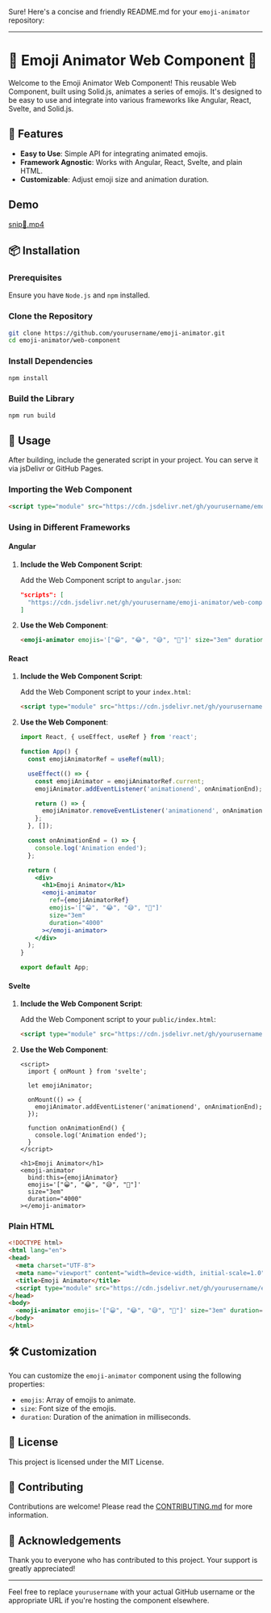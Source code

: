 Sure! Here's a concise and friendly README.md for your `emoji-animator` repository:

---

# 🌟 Emoji Animator Web Component 🌟

Welcome to the Emoji Animator Web Component! This reusable Web Component, built using Solid.js, animates a series of emojis. It's designed to be easy to use and integrate into various frameworks like Angular, React, Svelte, and Solid.js.

## 🚀 Features

- **Easy to Use**: Simple API for integrating animated emojis.
- **Framework Agnostic**: Works with Angular, React, Svelte, and plain HTML.
- **Customizable**: Adjust emoji size and animation duration.

## Demo
[snip🎥.mp4](./snip🎥.mp4)

## 📦 Installation

### Prerequisites

Ensure you have `Node.js` and `npm` installed.

### Clone the Repository

```bash
git clone https://github.com/yourusername/emoji-animator.git
cd emoji-animator/web-component
```

### Install Dependencies

```bash
npm install
```

### Build the Library

```bash
npm run build
```

## 🎉 Usage

After building, include the generated script in your project. You can serve it via jsDelivr or GitHub Pages.

### Importing the Web Component

```html
<script type="module" src="https://cdn.jsdelivr.net/gh/yourusername/emoji-animator/web-component/dist/emoji-animator.es.js"></script>
```

### Using in Different Frameworks

#### Angular

1. **Include the Web Component Script**:

   Add the Web Component script to `angular.json`:

   ```json
   "scripts": [
     "https://cdn.jsdelivr.net/gh/yourusername/emoji-animator/web-component/dist/emoji-animator.es.js"
   ]
   ```

2. **Use the Web Component**:

   ```html
   <emoji-animator emojis='["😀", "😂", "😅", "🤣"]' size="3em" duration="4000"></emoji-animator>
   ```

#### React

1. **Include the Web Component Script**:

   Add the Web Component script to your `index.html`:

   ```html
   <script type="module" src="https://cdn.jsdelivr.net/gh/yourusername/emoji-animator/web-component/dist/emoji-animator.es.js"></script>
   ```

2. **Use the Web Component**:

   ```jsx
   import React, { useEffect, useRef } from 'react';

   function App() {
     const emojiAnimatorRef = useRef(null);

     useEffect(() => {
       const emojiAnimator = emojiAnimatorRef.current;
       emojiAnimator.addEventListener('animationend', onAnimationEnd);

       return () => {
         emojiAnimator.removeEventListener('animationend', onAnimationEnd);
       };
     }, []);

     const onAnimationEnd = () => {
       console.log('Animation ended');
     };

     return (
       <div>
         <h1>Emoji Animator</h1>
         <emoji-animator
           ref={emojiAnimatorRef}
           emojis='["😀", "😂", "😅", "🤣"]'
           size="3em"
           duration="4000"
         ></emoji-animator>
       </div>
     );
   }

   export default App;
   ```

#### Svelte

1. **Include the Web Component Script**:

   Add the Web Component script to your `public/index.html`:

   ```html
   <script type="module" src="https://cdn.jsdelivr.net/gh/yourusername/emoji-animator/web-component/dist/emoji-animator.es.js"></script>
   ```

2. **Use the Web Component**:

   ```svelte
   <script>
     import { onMount } from 'svelte';

     let emojiAnimator;

     onMount(() => {
       emojiAnimator.addEventListener('animationend', onAnimationEnd);
     });

     function onAnimationEnd() {
       console.log('Animation ended');
     }
   </script>

   <h1>Emoji Animator</h1>
   <emoji-animator
     bind:this={emojiAnimator}
     emojis='["😀", "😂", "😅", "🤣"]'
     size="3em"
     duration="4000"
   ></emoji-animator>
   ```

### Plain HTML

```html
<!DOCTYPE html>
<html lang="en">
<head>
  <meta charset="UTF-8">
  <meta name="viewport" content="width=device-width, initial-scale=1.0">
  <title>Emoji Animator</title>
  <script type="module" src="https://cdn.jsdelivr.net/gh/yourusername/emoji-animator/web-component/dist/emoji-animator.es.js"></script>
</head>
<body>
  <emoji-animator emojis='["😀", "😂", "😅", "🤣"]' size="3em" duration="4000"></emoji-animator>
</body>
</html>
```

## 🛠️ Customization

You can customize the `emoji-animator` component using the following properties:

- `emojis`: Array of emojis to animate.
- `size`: Font size of the emojis.
- `duration`: Duration of the animation in milliseconds.

## 📖 License

This project is licensed under the MIT License.

## 🤝 Contributing

Contributions are welcome! Please read the [CONTRIBUTING.md](CONTRIBUTING.md) for more information.

## 🙌 Acknowledgements

Thank you to everyone who has contributed to this project. Your support is greatly appreciated!

---

Feel free to replace `yourusername` with your actual GitHub username or the appropriate URL if you're hosting the component elsewhere.
